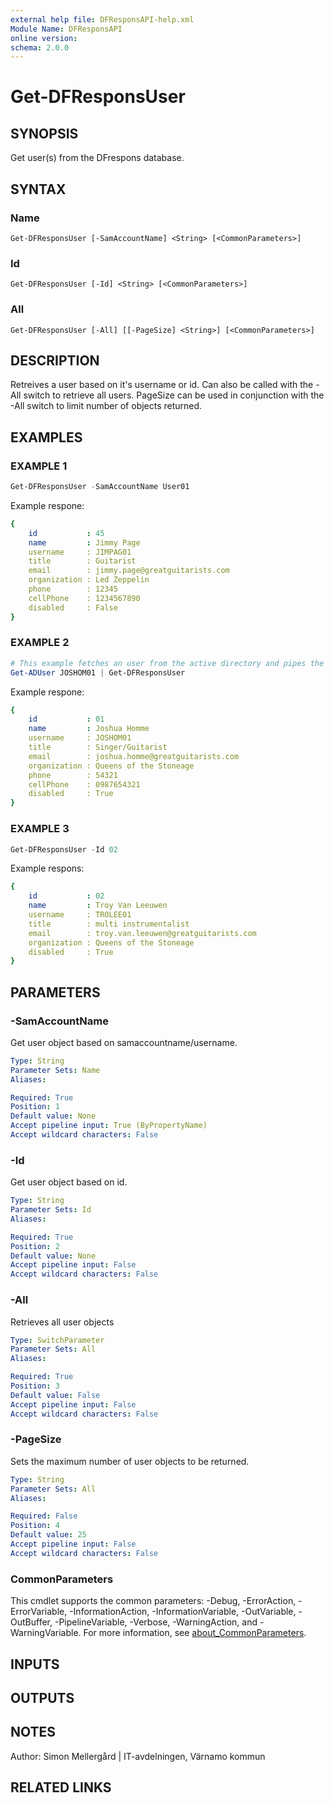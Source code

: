 ```yaml
---
external help file: DFResponsAPI-help.xml
Module Name: DFResponsAPI
online version:
schema: 2.0.0
---
```


# Get-DFResponsUser

## SYNOPSIS
Get user(s) from the DFrespons database.

## SYNTAX

### Name
```
Get-DFResponsUser [-SamAccountName] <String> [<CommonParameters>]
```

### Id
```
Get-DFResponsUser [-Id] <String> [<CommonParameters>]
```

### All
```
Get-DFResponsUser [-All] [[-PageSize] <String>] [<CommonParameters>]
```

## DESCRIPTION
Retreives a user based on it's username or id.
Can also be called with the -All switch to retrieve all users.
PageSize can be used in conjunction with the -All switch to limit number of objects returned.

## EXAMPLES

### EXAMPLE 1
```powershell
Get-DFResponsUser -SamAccountName User01
```
Example respone:
```yaml
{
    id           : 45
    name         : Jimmy Page
    username     : JIMPAG01
    title        : Guitarist
    email        : jimmy.page@greatguitarists.com
    organization : Led Zeppelin
    phone        : 12345
    cellPhone    : 1234567890
    disabled     : False
}
```

### EXAMPLE 2
```powershell
# This example fetches an user from the active directory and pipes the AD object into the Get-DFResponsUser
Get-ADUser JOSHOM01 | Get-DFResponsUser
```
Example respone:
```yaml
{
    id           : 01
    name         : Joshua Homme
    username     : JOSHOM01
    title        : Singer/Guitarist
    email        : joshua.homme@greatguitarists.com
    organization : Queens of the Stoneage
    phone        : 54321
    cellPhone    : 0987654321
    disabled     : True
}
```

### EXAMPLE 3
```powershell
Get-DFResponsUser -Id 02
```
Example respons:
```yaml
{
    id           : 02
    name         : Troy Van Leeuwen
    username     : TROLEE01
    title        : multi instrumentalist
    email        : troy.van.leeuwen@greatguitarists.com
    organization : Queens of the Stoneage
    disabled     : True
}
```
## PARAMETERS

### -SamAccountName
Get user object based on samaccountname/username.

```yaml
Type: String
Parameter Sets: Name
Aliases:

Required: True
Position: 1
Default value: None
Accept pipeline input: True (ByPropertyName)
Accept wildcard characters: False
```

### -Id
Get user object based on id.

```yaml
Type: String
Parameter Sets: Id
Aliases:

Required: True
Position: 2
Default value: None
Accept pipeline input: False
Accept wildcard characters: False
```

### -All
Retrieves all user objects

```yaml
Type: SwitchParameter
Parameter Sets: All
Aliases:

Required: True
Position: 3
Default value: False
Accept pipeline input: False
Accept wildcard characters: False
```

### -PageSize
Sets the maximum number of user objects to be returned.

```yaml
Type: String
Parameter Sets: All
Aliases:

Required: False
Position: 4
Default value: 25
Accept pipeline input: False
Accept wildcard characters: False
```

### CommonParameters
This cmdlet supports the common parameters: -Debug, -ErrorAction, -ErrorVariable, -InformationAction, -InformationVariable, -OutVariable, -OutBuffer, -PipelineVariable, -Verbose, -WarningAction, and -WarningVariable. For more information, see [about_CommonParameters](http://go.microsoft.com/fwlink/?LinkID=113216).

## INPUTS

## OUTPUTS

## NOTES
Author: Simon Mellergård | IT-avdelningen, Värnamo kommun

## RELATED LINKS
